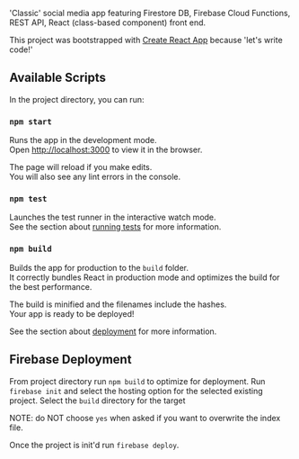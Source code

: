 'Classic' social media app featuring Firestore DB, Firebase Cloud Functions, REST API, React (class-based component) front end.

This project was bootstrapped with [Create React App](https://github.com/facebook/create-react-app) because 'let's write code!'

## Available Scripts

In the project directory, you can run:

### `npm start`

Runs the app in the development mode.<br />
Open [http://localhost:3000](http://localhost:3000) to view it in the browser.

The page will reload if you make edits.<br />
You will also see any lint errors in the console.

### `npm test`

Launches the test runner in the interactive watch mode.<br />
See the section about [running tests](https://facebook.github.io/create-react-app/docs/running-tests) for more information.

### `npm build`

Builds the app for production to the `build` folder.<br />
It correctly bundles React in production mode and optimizes the build for the best performance.

The build is minified and the filenames include the hashes.<br />
Your app is ready to be deployed!

See the section about [deployment](https://facebook.github.io/create-react-app/docs/deployment) for more information.

## Firebase Deployment

From project directory run `npm build` to optimize for deployment. Run `firebase init` and select the hosting option for the selected existing project. Select the `build` directory for the target

NOTE: do NOT choose `yes` when asked if you want to overwrite the index file.

Once the project is init'd run `firebase deploy`.
